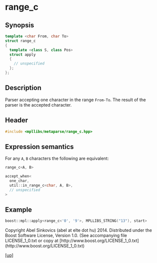 # range_c

## Synopsis

```cpp
template <char From, char To>
struct range_c
{
  template <class S, class Pos>
  struct apply
  {
    // unspecified
  };
};
```

## Description

Parser accepting one character in the range `From-To`. The
result of the parser is the accepted character.

## Header

```cpp
#include <mpllibs/metaparse/range_c.hpp>
```

## Expression semantics

For any `A`, `B` characters the following are equivalent:

```cpp
range_c<A, B>

accept_when<
  one_char,
  util::in_range_c<char, A, B>,
  // unspecified
>
```

## Example

```cpp
boost::mpl::apply<range_c<'0', '9'>, MPLLIBS_STRING("13"), start>
```

<p class="copyright">
Copyright Abel Sinkovics (abel at elte dot hu) 2014.
Distributed under the Boost Software License, Version 1.0.
(See accompanying file LICENSE_1_0.txt or copy at
[http://www.boost.org/LICENSE_1_0.txt](http://www.boost.org/LICENSE_1_0.txt)
</p>

[[up]](reference.html)


